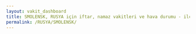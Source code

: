 ```yaml
---
layout: vakit_dashboard
title: SMOLENSK, RUSYA için iftar, namaz vakitleri ve hava durumu - ilçe/eyalet seç
permalink: /RUSYA/SMOLENSK/
---
```


<script type="text/javascript">
  var GLOBAL_COUNTRY = 'RUSYA';
  var GLOBAL_CITY = 'SMOLENSK';
  var GLOBAL_STATE = '';
  var lat = 72;
  var lon = 21;
</script>
